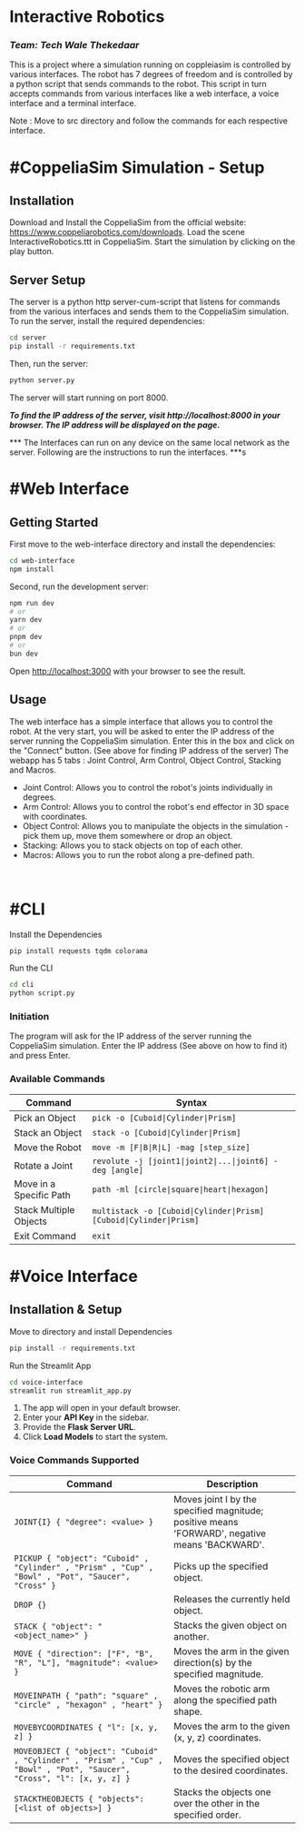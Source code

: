 # Interactive Robotics
### _Team: Tech Wale Thekedaar_
This is a project where a simulation running on coppleiasim is controlled by various interfaces.
The robot has 7 degrees of freedom and is controlled by a python script that sends commands to the robot. This script in turn accepts commands from various interfaces like a web interface, a voice interface and a terminal interface.

Note : Move to src directory and follow the commands for each respective interface.

# #CoppeliaSim Simulation - Setup
## Installation
Download and Install the CoppeliaSim from the official website: https://www.coppeliarobotics.com/downloads.
Load the scene InteractiveRobotics.ttt in CoppeliaSim.
Start the simulation by clicking on the play button.

## Server Setup
The server is a python http server-cum-script that listens for commands from the various interfaces and sends them to the CoppeliaSim simulation.
To run the server, install the required dependencies:
```bash
cd server
pip install -r requirements.txt
```
Then, run the server:
```bash
python server.py
```
The server will start running on port 8000. 

***To find the IP address of the server, visit http://localhost:8000 in your browser. The IP address will be displayed on the page.***

*** The Interfaces can run on any device on the same local network as the server. Following are the instructions to run the interfaces. ***s

# #Web Interface
## Getting Started
First move to the web-interface directory and install the dependencies:

```bash
cd web-interface
npm install
```

Second, run the development server:

```bash
npm run dev
# or
yarn dev
# or
pnpm dev
# or
bun dev
```

Open [http://localhost:3000](http://localhost:3000) with your browser to see the result.

## Usage
The web interface has a simple interface that allows you to control the robot.
At the very start, you will be asked to enter the IP address of the server running the CoppeliaSim simulation. 
Enter this in the box and click on the "Connect" button. (See above for finding IP address of the server)
The webapp has 5 tabs : Joint Control, Arm Control, Object Control, Stacking and Macros.
 - Joint Control: Allows you to control the robot's joints individually in degrees.
 - Arm Control: Allows you to control the robot's end effector in 3D space with coordinates.
 - Object Control: Allows you to manipulate the objects in the simulation - pick them up, move them somewhere or drop an object.
 - Stacking: Allows you to stack objects on top of each other.
 - Macros: Allows you to run the robot along a pre-defined path.

<br/>


# #CLI

Install the Dependencies
```sh
pip install requests tqdm colorama
```

Run the CLI

```sh
cd cli
python script.py
```

### Initiation
The program will ask for the IP address of the server running the CoppeliaSim simulation. Enter the IP address (See above on how to find it) and press Enter.

### Available Commands

| Command                | Syntax                                                                 |
|------------------------|-----------------------------------------------------------------------|
| Pick an Object         | `pick -o [Cuboid\|Cylinder\|Prism]`                                    |
| Stack an Object        | `stack -o [Cuboid\|Cylinder\|Prism]`                                   |
| Move the Robot         | `move -m [F\|B\|R\|L] -mag [step_size]`                                 |
| Rotate a Joint         | `revolute -j [joint1\|joint2\|...\|joint6] -deg [angle]`                |
| Move in a Specific Path| `path -ml [circle\|square\|heart\|hexagon]`                             |
| Stack Multiple Objects | `multistack -o [Cuboid\|Cylinder\|Prism] [Cuboid\|Cylinder\|Prism]`     |
| Exit Command           | `exit`                                                                 |


# #Voice Interface
## Installation & Setup

Move to directory and install Dependencies
```sh
pip install -r requirements.txt
```

Run the Streamlit App
```sh
cd voice-interface
streamlit run streamlit_app.py
```

1. The app will open in your default browser.
2. Enter your **API Key** in the sidebar.
3. Provide the **Flask Server URL**.
4. Click **Load Models** to start the system.

### **Voice Commands Supported**

| Command                                      | Description                                                                                           |
|----------------------------------------------|-------------------------------------------------------------------------------------------------------|
| `JOINT{I} { "degree": <value> }`             | Moves joint I by the specified magnitude; positive means 'FORWARD', negative means 'BACKWARD'. |
| `PICKUP { "object": "Cuboid" , "Cylinder" , "Prism" , "Cup" , "Bowl" , "Pot", "Saucer", "Cross" }` | Picks up the specified object. |
| `DROP {}`| Releases the currently held object.                                                                   |
| `STACK { "object": "<object_name>" }` | Stacks the given object on another.                                                                   |
| `MOVE { "direction": ["F", "B", "R", "L"], "magnitude": <value> }` | Moves the arm in the given direction(s) by the specified magnitude.                      |
| `MOVEINPATH { "path": "square" , "circle" , "hexagon" , "heart" }` | Moves the robotic arm along the specified path shape.                                      |
| `MOVEBYCOORDINATES { "l": [x, y, z] }`       | Moves the arm to the given (x, y, z) coordinates.                                                     |
| `MOVEOBJECT { "object": "Cuboid" , "Cylinder" , "Prism" , "Cup" , "Bowl" , "Pot", "Saucer", "Cross", "l": [x, y, z] }` | Moves the specified object to the desired coordinates.  |
| `STACKTHEOBJECTS { "objects": [<list of objects>] }` | Stacks the objects one over the other in the specified order. |
